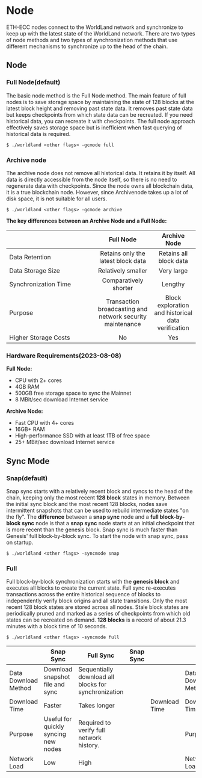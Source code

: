 # Node

ETH-ECC nodes connect to the WorldLand network and synchronize to keep up with the latest state of the WorldLand network. There are two types of node methods and two types of synchronization methods that use different mechanisms to synchronize up to the head of the chain.

## **Node**

### Full Node(default) <a href="#summary" id="summary"></a>

The basic node method is the Full Node method. The main feature of full nodes is to save storage space by maintaining the state of 128 blocks at the latest block height and removing past state data. It removes past state data but keeps checkpoints from which state data can be recreated. If you need historical data, you can recreate it with checkpoints. The full node approach effectively saves storage space but is inefficient when fast querying of historical data is required.

```
$ ./worldland <other flags> -gcmode full
```

### Archive node

The archive node does not remove all historical data. It retains it by itself. All data is directly accessible from the node itself, so there is no need to regenerate data with checkpoints. Since the node owns all blockchain data, it is a true blockchain node. However, since Archivenode takes up a lot of disk space, it is not suitable for all users.

```
$ ./worldland <other flags> -gcmode archive
```



**The key differences between an Archive Node and a Full Node:**

<table><thead><tr><th width="219"></th><th align="center">Full Node</th><th align="center">Archive Node</th></tr></thead><tbody><tr><td>Data Retention</td><td align="center">Retains only the latest block data</td><td align="center">Retains all block data</td></tr><tr><td>Data Storage Size</td><td align="center">Relatively smaller</td><td align="center">Very large</td></tr><tr><td>Synchronization Time</td><td align="center">Comparatively shorter</td><td align="center">Lengthy</td></tr><tr><td>Purpose</td><td align="center">Transaction broadcasting and network security maintenance</td><td align="center">Block exploration and historical data verification</td></tr><tr><td>Higher Storage Costs</td><td align="center">No</td><td align="center">Yes</td></tr></tbody></table>

### Hardware Requirements(2023-08-08)

**Full Node:**

* CPU with 2+ cores
* 4GB RAM
* 500GB free storage space to sync the Mainnet
* 8 MBit/sec download Internet service

**Archive Node:**

* Fast CPU with 4+ cores
* 16GB+ RAM
* High-performance SSD with at least 1TB of free space
* 25+ MBit/sec download Internet service



## **Sync Mode**

### Snap(default)

Snap sync starts with a relatively recent block and syncs to the head of the chain, keeping only the most recent **128 block** states in memory. Between the initial sync block and the most recent 128 blocks, nodes save intermittent snapshots that can be used to rebuild intermediate states "on the fly". The **difference** between a **snap sync** node and a **full block-by-block sync** node is that a **snap sync** node starts at an initial checkpoint that is more recent than the genesis block. Snap sync is much faster than Genesis' full block-by-block sync. To start the node with snap sync, pass on startup.

```
$ ./worldland <other flags> -syncmode snap
```

### Full

Full block-by-block synchronization starts with the **genesis block** and executes all blocks to create the current state. Full sync re-executes transactions across the entire historical sequence of blocks to independently verify block origins and all state transitions. Only the most recent 128 block states are stored across all nodes. Stale block states are periodically pruned and marked as a series of checkpoints from which old states can be recreated on demand. **128 blocks** is a record of about 21.3 minutes with a block time of 10 seconds.

```
$ ./worldland <other flags> -syncmode full
```

<table><thead><tr><th></th><th>Snap Sync</th><th>Full Sync</th><th data-hidden>Snap Sync</th><th data-hidden></th><th data-hidden></th><th data-hidden>Full sync</th></tr></thead><tbody><tr><td>Data Download Method</td><td>Download snapshot file and sync</td><td>Sequentially download all blocks for synchronization</td><td></td><td></td><td>Data Download Method</td><td>Sequentially download all blocks for synchronization</td></tr><tr><td>Download Time</td><td>Faster</td><td>Takes longer</td><td></td><td>Download Time</td><td>Download Time</td><td>Takes longer</td></tr><tr><td>Purpose</td><td>Useful for quickly syncing new nodes</td><td>Required to verify full network history.</td><td></td><td></td><td>Purpose</td><td>Required for accessing the entire network history</td></tr><tr><td>Network Load</td><td>Low</td><td>High</td><td></td><td></td><td>Network Load</td><td>High</td></tr></tbody></table>







### &#x20;<a href="#summary" id="summary"></a>
